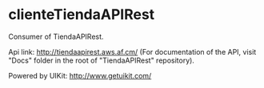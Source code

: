 clienteTiendaAPIRest
====================

Consumer of TiendaAPIRest.

Api link: http://tiendaapirest.aws.af.cm/ (For documentation of the API, visit "Docs" folder in the root of "TiendaAPIRest" repository).

Powered by UIKit: http://www.getuikit.com/
